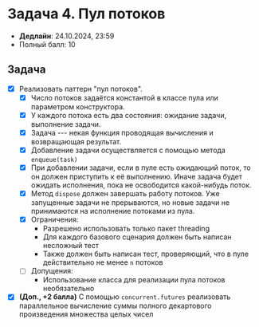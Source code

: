 # Задача 4. Пул потоков

* **Дедлайн**: 24.10.2024, 23:59
* Полный балл: 10

## Задача

- [x] Реализовать паттерн "пул потоков".
  - [x] Число потоков задаётся константой в классе пула или параметром конструктора.
  - [x] У каждого потока есть два состояния: ожидание задачи, выполнение задачи.
  - [x] Задача --- некая функция проводящая вычисления и возвращающая результат.
  - [x] Добавление задачи осуществляется с помощью метода `enqueue(task)`
  - [x] При добавлении задачи, если в пуле есть ожидающий поток, то он должен приступить к её выполнению. Иначе задача будет ожидать исполнения, пока не освободится какой-нибудь поток.
  - [x] Метод `dispose` должен завершать работу потоков. Уже запущенные задачи не прерываются, но новые задачи не принимаются на исполнение потоками из пула.
  - [x] Ограничения:
    - Разрешено использовать только пакет threading
    - Для каждого базового сценария должен быть написан несложный тест
    - Также должен быть написан тест, проверяющий, что в пуле действительно не менее `n` потоков
  - [ ] Допущения:
    - Использование класса для реализации пула потоков необязательно
- [x] **(Доп., +2 балла)** С помощью `concurrent.futures` реализовать параллельное вычисление суммы полного декартового произведения множества целых чисел

